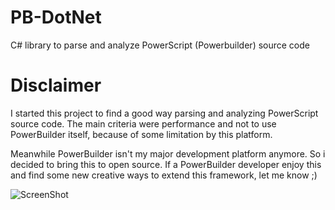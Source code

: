 PB-DotNet
=========

C# library to parse and analyze PowerScript (Powerbuilder) source code

Disclaimer
=========
I started this project to find a good way parsing and analyzing PowerScript source code. The main criteria were performance and not to use PowerBuilder itself, because of some limitation by this platform. 

Meanwhile PowerBuilder isn't my major development platform anymore. So i decided to bring this to open source. If a PowerBuilder developer enjoy this and find some new creative ways to extend this framework, let me know ;)


![ScreenShot](https://raw.github.com/devbar/PB-DotNet/master/screenshot.png)
